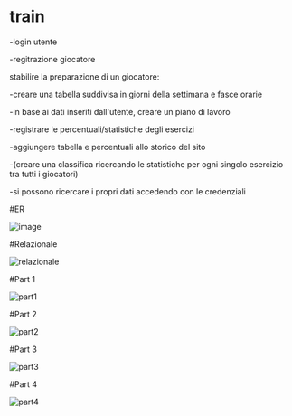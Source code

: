 # train
-login utente

-regitrazione giocatore

stabilire la preparazione di un giocatore:

-creare una tabella suddivisa in giorni della settimana e fasce orarie

-in base ai dati inseriti dall'utente, creare un piano di lavoro

-registrare le percentuali/statistiche degli esercizi

-aggiungere tabella e percentuali allo storico del sito

-(creare una classifica ricercando le statistiche per ogni singolo esercizio tra tutti i giocatori)

-si possono ricercare i propri dati accedendo con le credenziali

#ER

![image](https://github.com/lorenzotasca/train/assets/101709418/546067a3-1fb7-4c0a-832f-4427537b64db)


#Relazionale

![relazionale](https://github.com/lorenzotasca/train/assets/101709418/6ecb10ba-f80a-4e45-b543-a0675ba242fe)

#Part 1

![part1](https://github.com/lorenzotasca/train/assets/101709418/0469e47e-d7e4-47ac-8384-a01009f5e2e8)

#Part 2

![part2](https://github.com/lorenzotasca/train/assets/101709418/6dfe4ab4-3cc1-4554-bde4-23de4121ed49)


#Part 3

![part3](https://github.com/lorenzotasca/train/assets/101709418/9576d654-50fd-4c6c-817a-c6f6c56fab65)


#Part 4

![part4](https://github.com/lorenzotasca/train/assets/101709418/10fc2ecd-540d-42f0-b4e8-4b5b0493a591)

